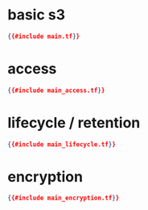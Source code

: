 # basic s3
```json
{{#include main.tf}}
```

# access
```json
{{#include main_access.tf}}
```

# lifecycle / retention
```json
{{#include main_lifecycle.tf}}
```

# encryption
```json
{{#include main_encryption.tf}}
```

